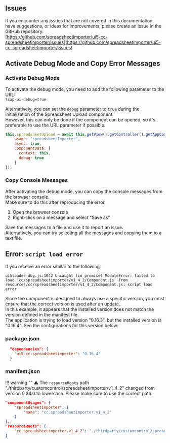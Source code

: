 ## Issues

If you encounter any issues that are not covered in this documentation, have suggestions, or ideas for improvements, please create an issue in the GitHub repository:  
[https://github.com/spreadsheetimporter/ui5-cc-spreadsheetimporter/issues](https://github.com/spreadsheetimporter/ui5-cc-spreadsheetimporter/issues)

## Activate Debug Mode and Copy Error Messages

### Activate Debug Mode

To activate the debug mode, you need to add the following parameter to the URL:  
`?sap-ui-debug=true`

Alternatively, you can set the [`debug`](Configuration.md#debug) parameter to `true` during the initialization of the Spreadsheet Upload component.  
However, this can only be done if the component can be opened, so it's preferable to use the URL parameter if possible.

```js
this.spreadsheetUpload = await this.getView().getController().getAppComponent().createComponent({
    usage: "spreadsheetImporter",
    async: true,
    componentData: {
      context: this,
      debug: true
    }
});
```

### Copy Console Messages

After activating the debug mode, you can copy the console messages from the browser console.  
Make sure to do this after reproducing the error.

1. Open the browser console
2. Right-click on a message and select "Save as"

Save the messages to a file and use it to report an issue.  
Alternatively, you can try selecting all the messages and copying them to a text file.

## Error: `script load error`

If you receive an error similar to the following:

```
ui5loader-dbg.js:1042 Uncaught (in promise) ModuleError: failed to load 'cc/spreadsheetimporter/v1_4_2/Component.js' from resources/cc/spreadsheetimporter/v1_4_2/Component.js: script load error
```

Since the component is designed to always use a specific version, you must ensure that the correct version is used after an update.  
In this example, it appears that the installed version does not match the version defined in the manifest file.  
The application is trying to load version "0.16.3", but the installed version is "0.16.4".
See the configurations for this version below:

### package.json

```json
  "dependencies": {
    "ui5-cc-spreadsheetimporter": "0.16.4"
  }
```

### manifest.json

!!! warning ""
    ⚠️ The `resourceRoots` path "./thirdparty/customcontrol/spreadsheetimporter/v1_4_2" changed from version 0.34.0 to lowercase. Please make sure to use the correct path.


```json
"componentUsages": {
    "spreadsheetImporter": {
        "name": "cc.spreadsheetimporter.v1_4_2"
    }
},
"resourceRoots": {
    "cc.spreadsheetimporter.v1_4_2": "./thirdparty/customcontrol/spreadsheetimporter/v1_4_2"
}
```